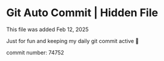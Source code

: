 # Git Auto Commit | Hidden File

This file was added Feb 12, 2025

Just for fun and keeping my daily git commit active 🤪

commit number: 74752
